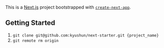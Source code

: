 This is a [Next.js](https://nextjs.org/) project bootstrapped with [`create-next-app`](https://github.com/vercel/next.js/tree/canary/packages/create-next-app).

## Getting Started

1. `git clone git@github.com:kyushun/next-starter.git {project_name}`
2. `git remote rm origin`
